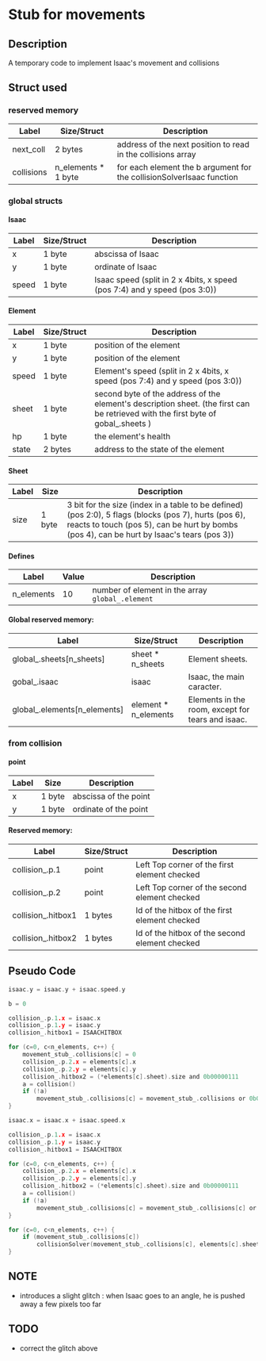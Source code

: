 # Stub for movements

## Description

A temporary code to implement Isaac's movement and collisions

## Struct used

### reserved memory

| Label | Size/Struct | Description |
| ----- | ---- | ----------- |
| next_coll | 2 bytes | address of the next position to read in the collisions array |
| collisions | n_elements * 1 byte | for each element the b argument for the collisionSolverIsaac function |

### global structs

#### Isaac

| Label | Size/Struct | Description |
| ----- | ---- | ----------- |
| x | 1 byte | abscissa of Isaac |
| y | 1 byte | ordinate of Isaac |
| speed | 1 byte | Isaac speed (split in 2 x 4bits, x speed (pos 7:4) and y speed (pos 3:0)) |

#### Element

| Label | Size/Struct | Description |
| ----- | ---- | ----------- |
| x | 1 byte | position of the element |
| y | 1 byte | position of the element |
| speed | 1 byte | Element's speed (split in 2 x 4bits, x speed (pos 7:4) and y speed (pos 3:0)) |
| sheet | 1 byte | second byte of the address of the element's description sheet. (the first can be retrieved with the first byte of gobal_.sheets ) |
| hp | 1 byte | the element's health |
| state | 2 bytes | address to the state of the element |

#### Sheet

| Label | Size | Description |
| ----- | ---- | ----------- |
| size | 1 byte | 3 bit for the size (index in a table to be defined) (pos 2:0), 5 flags (blocks (pos 7), hurts (pos 6), reacts to touch (pos 5), can be hurt by bombs (pos 4), can be hurt by Isaac's tears (pos 3)) |

#### Defines

| Label | Value | Description |
| ----- | ----- | ----------- |
| n_elements | 10 | number of element in the array `global_.element` |

#### Global reserved memory:

| Label | Size/Struct |  Description  |
| ------------- | ---------- | ----------- |
| global_.sheets[n_sheets]         | sheet * n_sheets   | Element sheets.           |
| gobal_.isaac                   | isaac               | Isaac, the main caracter. |
| global_.elements[n_elements]    | element * n_elements | Elements in the room, except for tears and isaac. |

### from collision

#### point

| Label | Size |  Description  |
| ------------- | ---------- | ----------- |
| x | 1 byte | abscissa of the point |
| y | 1 byte | ordinate of the point |

#### Reserved memory:

| Label | Size/Struct |  Description  |
| ------------- | ---------- | ----------- |
| collision_.p.1 | point | Left Top corner of the first element checked |
| collision_.p.2 | point | Left Top corner of the second element checked |
| collision_.hitbox1| 1 bytes| Id of the hitbox of the first element checked |
| collision_.hitbox2| 1 bytes| Id of the hitbox of the second element checked |

## Pseudo Code

~~~C
isaac.y = isaac.y + isaac.speed.y

b = 0

collision_.p.1.x = isaac.x
collision_.p.1.y = isaac.y
collision_.hitbox1 = ISAACHITBOX

for (c=0, c<n_elements, c++) {
    movement_stub_.collisions[c] = 0
    collision_.p.2.x = elements[c].x
    collision_.p.2.y = elements[c].y
    collision_.hitbox2 = (*elements[c].sheet).size and 0b00000111
    a = collision()
    if (!a)
        movement_stub_.collisions[c] = movement_stub_.collisions or 0b01000000
}

isaac.x = isaac.x + isaac.speed.x

collision_.p.1.x = isaac.x
collision_.p.1.y = isaac.y
collision_.hitbox1 = ISAACHITBOX

for (c=0, c<n_elements, c++) {
    collision_.p.2.x = elements[c].x
    collision_.p.2.y = elements[c].y
    collision_.hitbox2 = (*elements[c].sheet).size and 0b00000111
    a = collision()
    if (!a)
        movement_stub_.collisions[c] = movement_stub_.collisions[c] or 0b10000000
}

for (c=0, c<n_elements, c++) {
    if (movement_stub_.collisions[c])
        collisionSolver(movement_stub_.collisions[c], elements[c].sheet)
}
~~~

## NOTE

* introduces a slight glitch : when Isaac goes to an angle, he is pushed away a few pixels too far

## TODO

* correct the glitch above